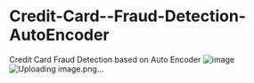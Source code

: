 # Credit-Card--Fraud-Detection-AutoEncoder
Credit Card Fraud Detection based on Auto Encoder
![image](https://github.com/user-attachments/assets/5269b364-df28-40c0-b7b0-c0bc58c387f3)
![Uploading image.png…]()

